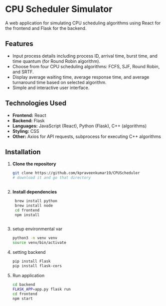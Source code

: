 # CPU Scheduler Simulator

A web application for simulating CPU scheduling algorithms using React for the frontend and Flask for the backend.

## Features

- Input process details including process ID, arrival time, burst time, and time quantum (for Round Robin algorithm).
- Choose from four CPU scheduling algorithms: FCFS, SJF, Round Robin, and SRTF.
- Display average waiting time, average response time, and average turnaround time based on selected algorithm.
- Simple and interactive user interface.

## Technologies Used

- **Frontend:** React
- **Backend:** Flask
- **Languages:** JavaScript (React), Python (Flask), C++ (algorithms)
- **Styling:** CSS
- **Other:** Axios for API requests, subprocess for executing C++ algorithms

## Installation

1. **Clone the repository**

   ```bash
   git clone https://github.com/kpraveenkumar19/CPUScheduler
   # download it and go that directory 
  

2. **Install dependencies**

   ```bash
    brew install python
    brew install node
    cd frontend
    npm install
    
4. setup environmental var 

    ```bash
    python3 -m venv venv
    source venv/bin/activate
    
5. setting backend
   
   ```bash
   pip install Flask
   pip install flask-cors

6. Run application

    ```bash
    cd backend
    FLASK_APP=app.py flask run
    cd frontend
    npm start
